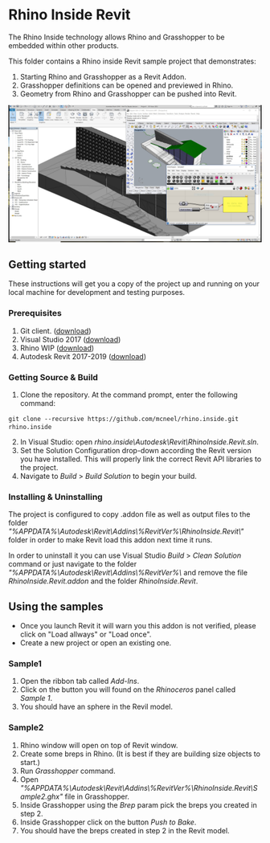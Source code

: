 # Rhino Inside Revit
The Rhino Inside technology allows Rhino and Grasshopper to be embedded within other products.

This folder contains a Rhino inside Revit sample project that demonstrates:

1. Starting Rhino and Grasshopper as a Revit Addon.
2. Grasshopper definitions can be opened and previewed in Rhino.
3. Geometry from Rhino and Grasshopper can be pushed into Revit.

![](Resources/sample-shot.jpg)

## Getting started
These instructions will get you a copy of the project up and running on your local machine for development and testing purposes.
### Prerequisites
1. Git client. ([download](https://git-scm.com/downloads))
2. Visual Studio 2017 ([download](https://visualstudio.microsoft.com/downloads/))
3. Rhino WIP ([download](https://www.rhino3d.com/download/rhino/wip))
4. Autodesk Revit 2017-2019 ([download](https://www.autodesk.com/products/revit/free-trial))

### Getting Source & Build
1. Clone the repository. At the command prompt, enter the following command:
```
git clone --recursive https://github.com/mcneel/rhino.inside.git rhino.inside
```
2. In Visual Studio: open _rhino.inside\Autodesk\Revit\RhinoInside.Revit.sln_.
3. Set the Solution Configuration drop-down according the Revit version you have installed. This will properly link the correct Revit API libraries to the project.
4. Navigate to _Build_ > _Build Solution_ to begin your build.

### Installing & Uninstalling
The project is configured to copy .addon file as well as output files to the folder _"%APPDATA%\\Autodesk\\Revit\\Addins\\%RevitVer%\\RhinoInside.Revit\\"_ folder in order to make Revit load this addon next time it runs.

In order to uninstall it you can use Visual Studio _Build_ > _Clean Solution_ command or just navigate to the folder _"%APPDATA%\\Autodesk\\Revit\\Addins\\%RevitVer%\\_ and remove the file _RhinoInside.Revit.addon_ and the folder _RhinoInside.Revit_.

## Using the samples
* Once you launch Revit it will warn you this addon is not verified, please click on "Load allways" or "Load once".
* Create a new project or open an existing one.
### Sample1
1. Open the ribbon tab called _Add-Ins_.
2. Click on the button you will found on the _Rhinoceros_ panel called _Sample 1_.
3. You should have an sphere in the Revil model.
### Sample2
1. Rhino window will open on top of Revit window.
2. Create some breps in Rhino. (It is best if they are building size objects to start.)
3. Run _Grasshopper_ command.
4. Open _"%APPDATA%\\Autodesk\\Revit\\Addins\\%RevitVer%\\RhinoInside.Revit\\Sample2.ghx"_ file in Grasshopper.
5. Inside Grasshopper using the _Brep_ param pick the breps you created in step 2.
6. Inside Grasshopper click on the button _Push to Bake_.
7. You should have the breps created in step 2 in the Revit model.
